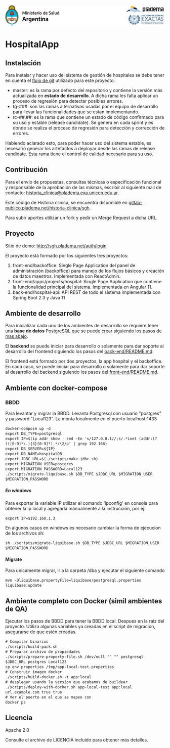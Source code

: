![Historia Clinica](documentacion/images/HC-logo.png)

# HospitalApp

## Instalación

Para instalar y hacer uso del sistema de gestión de hospitales se debe tener en cuenta el [flujo de git](https://docs.gitlab.com/ee/topics/gitlab_flow.html) utilizado para este proyecto:

* master: es la rama por defecto del repositorio y contiene la versión más actualizada en **estado de desarrollo**. A dicha rama les falta aplicar un proceso de regresión para detectar posibles errores.
* tg-###: son las ramas alternativas usadas por el equipo de desarrollo para llevar las funcionalidades que se estan implementando.
* rc-##.##: es la rama que contiene un estado de código confirmado para su uso y estable (release candidate). Se genera en cada sprint y es donde se realiza el proceso de regresión para detección y corrección de errores.


Habiendo aclarado esto, para poder hacer uso del sistema estable, es necesario generar los artefactos a deployar desde las ramas de release candidate. Esta rama tiene el control de calidad necesario para su uso.


## Contribución

Para el envío de propuestas, consultas técnicas o especificación funcional y responsable de la aprobación de las mismas, escribir al siguiente mail de contacto: historia_clinica@pladema.exa.unicen.edu.ar. 
    
Este código de Historia clínica, se encuentra  disponible en [gitlab-publico.pladema.net/historia-clinica/sgh](http://gitlab-publico.pladema.net/historia-clinica/sgh). 
    
Para subir aportes utilizar un fork y pedir un Merge Request a dicha URL.

## Proyecto

Sitio de demo: http://sgh.pladema.net/auth/login

El proyecto está formado por los siguientes tres proyectos:

1. front-end/backoffice: Single Page Application del panel de administración (backoffice) para manejo de los flujos básicos y creación de datos maestros. Implementada con ReactAdmin.
2. front-end/apps/projects/hospital: Single Page Application que contiene la funcionalidad principal del sistema. Implementada en Angular 11.
3. back-end/hospital-api: API REST de todo el sistema implementada con Spring Boot 2.3 y Java 11

## Ambiente de desarrollo

Para inicializar cada uno de los ambientes de desarrollo se requiere tener una **base de datos** PostgreSQL que se puede crear siguiendo los pasos de [mas abajo](#bbdd).

El **backend** se puede iniciar para desarrollo o solamente para dar soporte al desarrollo del frontend siguiendo los pasos del [back-end/README.md](back-end/README.md).

El frontend está formado por dos proyectos, la app hospital y el backoffice. En cada caso, se puede iniciar para desarrollo o solamente para dar soporte al desarrollo del backend siguiendo los pasos del [front-end/README.md](front-end/README.md).


## Ambiente con docker-compose

### BBDD

Para levantar y migrar la BBDD. Levanta Postgresql con usuario "postgres" y password "Local123". La monta localmente en el puerto localhost:1433

```shell
docker-compose up -d
export DB_TYPE=postgresql
export IP=$(ip addr show | sed -En 's/127.0.0.1//;s/.*inet (addr:)?(([0-9]*\.){3}[0-9]*).*/\2/p' | grep 192.168)
export DB_SERVER=${IP}
export DB_NAME=hospitalDB
export JDBC_URL=$(./scripts/make-jdbc.sh)
export MIGRATION_USER=postgres
export MIGRATION_PASSWORD=Local123
./scripts/migrate-liquibase.sh $DB_TYPE $JDBC_URL $MIGRATION_USER $MIGRATION_PASSWORD
```

##### En windows

Para exportar la variable IP utilizar el comando 'ipconfig' en consola para obtener la ip local y agregarla manualmente a la instrucción, por ej.
```shell
export IP=$192.168.1.3
```


En algunos casos en windows es necesario cambiar la forma de ejecucion de los archivos sh:
```shell
sh ./scripts/migrate-liquibase.sh $DB_TYPE $JDBC_URL $MIGRATION_USER $MIGRATION_PASSWORD
```

#### Migrate

Para unicamente migrar, ir a la carpeta /dba y ejecutar el siguiente comando
```shell
mvn -Dliquibase.propertyFile=liquibase/postgresql.properties liquibase:update
```


## Ambiente completo con Docker (simil ambientes de QA)

Ejecutar los pasos de BBDD para tener la BBDD local. Despues en la raiz del proyecto.
Utiliza algunas variables ya creadas en el script de migracion, asegurarse de que estén creadas.

```shell
# Compilar binarios
./scripts/build-pack.sh 
# Preparar archivo de propiedades
./scripts/prepare-property-file.sh /dev/null "" "" postgresql $JDBC_URL postgres Local123
cp env.properties /tmp/app-local-test.properties
# Construir imagen docker
./scripts/build-docker.sh -t app:local
# desplegar usando la version que acabamos de buildear
./scripts/deploy-with-docker.sh app-local-test app:local url.example.com true true
# Ver el puerto en el que se mapeo con 
docker ps
```

## Licencia

Apache 2.0

Consulte el archivo de LICENCIA incluido para obtener más detalles.



